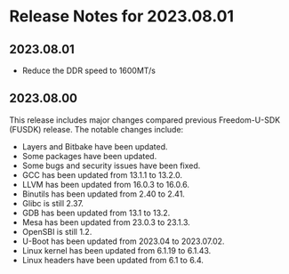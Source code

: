 # Release Notes for 2023.08.01

## 2023.08.01

- Reduce the DDR speed to 1600MT/s

## 2023.08.00

This release includes major changes compared previous Freedom-U-SDK (FUSDK) release. The notable changes include:
- Layers and Bitbake have been updated.
- Some packages have been updated.
- Some bugs and security issues have been fixed.
- GCC has been updated from 13.1.1 to 13.2.0.
- LLVM has been updated from 16.0.3 to 16.0.6.
- Binutils has been updated from 2.40 to 2.41.
- Glibc is still 2.37.
- GDB has been updated from 13.1 to 13.2.
- Mesa has been updated from 23.0.3 to 23.1.3.
- OpenSBI is still 1.2.
- U-Boot has been updated from 2023.04 to 2023.07.02.
- Linux kernel has been updated from 6.1.19 to 6.1.43.
- Linux headers have been updated from 6.1 to 6.4.

